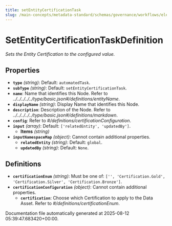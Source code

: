 ```yaml
---
title: setEntityCertificationTask
slug: /main-concepts/metadata-standard/schemas/governance/workflows/elements/nodes/automatedtask/setentitycertificationtask
---
```


# SetEntityCertificationTaskDefinition

*Sets the Entity Certification to the configured value.*

## Properties

- **`type`** *(string)*: Default: `automatedTask`.
- **`subType`** *(string)*: Default: `setEntityCertificationTask`.
- **`name`**: Name that identifies this Node. Refer to *../../../../../type/basic.json#/definitions/entityName*.
- **`displayName`** *(string)*: Display Name that identifies this Node.
- **`description`**: Description of the Node. Refer to *../../../../../type/basic.json#/definitions/markdown*.
- **`config`**: Refer to *#/definitions/certificationConfiguration*.
- **`input`** *(array)*: Default: `['relatedEntity', 'updatedBy']`.
  - **Items** *(string)*
- **`inputNamespaceMap`** *(object)*: Cannot contain additional properties.
  - **`relatedEntity`** *(string)*: Default: `global`.
  - **`updatedBy`** *(string)*: Default: `None`.
## Definitions

- **`certificationEnum`** *(string)*: Must be one of: `['', 'Certification.Gold', 'Certification.Silver', 'Certification.Bronze']`.
- **`certificationConfiguration`** *(object)*: Cannot contain additional properties.
  - **`certification`**: Choose which Certification to apply to the Data Asset. Refer to *#/definitions/certificationEnum*.


Documentation file automatically generated at 2025-08-12 05:39:47.683420+00:00.
